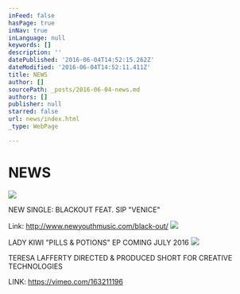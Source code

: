 ```yaml
---
inFeed: false
hasPage: true
inNav: true
inLanguage: null
keywords: []
description: ''
datePublished: '2016-06-04T14:52:15.262Z'
dateModified: '2016-06-04T14:52:11.411Z'
title: NEWS
author: []
sourcePath: _posts/2016-06-04-news.md
authors: []
publisher: null
starred: false
url: news/index.html
_type: WebPage

---
```

# NEWS
![](https://the-grid-user-content.s3-us-west-2.amazonaws.com/993e2a56-4c1f-44bc-892b-1cad0dd1e6e6.png)

NEW SINGLE: BLACKOUT FEAT. SIP "VENICE"

Link: http://www.newyouthmusic.com/black-out/
![](https://the-grid-user-content.s3-us-west-2.amazonaws.com/7d80bc03-f3e9-4f11-8fdc-0ab0d6b473ee.jpg)

LADY KIWI "PILLS & POTIONS" EP COMING JULY 2016
![](https://the-grid-user-content.s3-us-west-2.amazonaws.com/382255df-aeec-46ee-8983-9cc50c2296c1.png)

TERESA LAFFERTY DIRECTED & PRODUCED SHORT FOR CREATIVE TECHNOLOGIES

LINK: https://vimeo.com/163211196